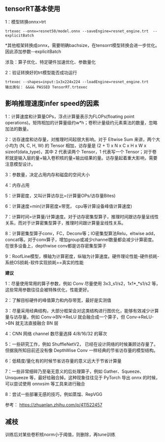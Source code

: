 ## tensorRT基本使用

1：模型转换onnx>trt

```
trtexec --onnx=resnet50/model.onnx --saveEngine=resnet_engine.trt  --explicitBatch
```

*其他框架转换成onnx，需要明确bachsize，在tensorrt模型转换会进一步优化。因此添加参数--explicitBatch

涉及：算子优化、特定硬件加速优化、参数量化

2：验证转换好的trt模型能否成功运行

```
trtexec --shapes=input:1x3x224x224 --loadEngine=resnet_engine.trt
输出类似： &&&& PASSED TensorRT.trtexec
```

## 影响推理速度infer speed的因素

1：计算速度和计算量OPs，浮点计算量表示为FLOPs(floating point operations)。矩阵相加的计算量级约w*h；卷积计量级约元素乘法的数量，忽略加法的数量。

2：访存速度和访存量，对推理时间起很大影响。对于 Eltwise Sum 来讲，两个大小均为 (N, C, H, W) 的 Tensor 相加，访存量是 (2 + 1) x N x C x H x W x sizeof(data_type)，其中 2 代表读两个 Tensor，1 代表写一个 Tensor；对于卷积就是输入层的量+输入卷积核的量+输出结果的量。访存量起着重大影响，需要注意模型设计。

3：参数量，决定占用内存和磁盘的空间大小

4：内存占用

5：计算密度，又叫计算访存比=(计算量OPs/访存量Bites)

6：计算速度=min(计算密度×带宽， cpu等计算设备峰值计算速度)

7：计算时间=计算量/计算速度。对于访存密集型算子，推理时间跟访存量呈线性关系，而对于计算密集型算子，推理时间跟计算量呈线性关系。

8：计算密集型算子conv，FC，Deconv等；IO密集型算法Relu，eltwise add，concat等。对于conv算子，增加group或减少channel数量都会减少计算密度。在很多设备上，depthwise conv都是访存密集型算子

9：RoofLine模型，横轴为计算密度，纵轴为计算速度。硬件理论性能-硬件损耗-系统OS损耗-软件实现损耗==真实的性能

**建议**

1：尽量使用常用的算子参数，例如 Conv 尽量使用 3x3_s1/s2，1x1*_*s1/s2 等，这些常用参数往往会被特殊优化，性能更好。

2：了解目标硬件的峰值算力和内存带宽，最好是实测值

3：尽量采用经典结构，大部分框架会对这类结构进行图优化，能够有效减少计算量与访存量。例如 Conv->BN->ReLU 就会融合成一个算子，但 Conv->ReLU->BN 就无法直接融合 BN 层

4：CNN 网络 channel 数尽量选择 4/8/16/32 的幂次

5：一些研究工作，例如 ShuffleNetV2， 已经在设计网络的时候兼顾访存量了。但据我所知目前还没有像 DepthWise Conv 一样经典的节省访存量的模型结构。

6：低精度/量化有的时候节省访存量的意义远大于节省计算量

7：一些非常细碎乃至毫无意义的后处理算子，例如 Gather、Squeeze、Unsqueeze 等，最好给融合掉。这种现象往往见于 PyTorch 导出 onnx 的时候，可以尝试使用 onnxsim 等工具来进行融合

8：尝试一些部署无感的技巧，例如蒸馏、RepVGG

参考：
https://zhuanlan.zhihu.com/p/411522457

## 减枝

训练后对某些卷积核norm小于阈值，则删除，再tune训练
